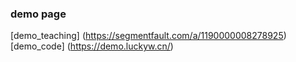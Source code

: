 ### demo page

[demo_teaching] (https://segmentfault.com/a/1190000008278925)
[demo_code] (https://demo.luckyw.cn/)
